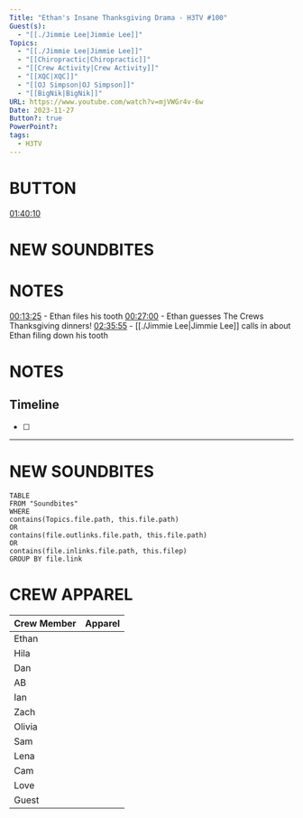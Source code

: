 ```yaml
---
Title: "Ethan's Insane Thanksgiving Drama - H3TV #100"
Guest(s):
  - "[[./Jimmie Lee|Jimmie Lee]]"
Topics:
  - "[[./Jimmie Lee|Jimmie Lee]]"
  - "[[Chiropractic|Chiropractic]]"
  - "[[Crew Activity|Crew Activity]]"
  - "[[XQC|XQC]]"
  - "[[OJ Simpson|OJ Simpson]]"
  - "[[BigNik|BigNik]]"
URL: https://www.youtube.com/watch?v=mjVWGr4v-6w
Date: 2023-11-27
Button?: true
PowerPoint?: 
tags:
  - H3TV
---
```


# BUTTON
[01:40:10](https://youtu.be/mjVWGr4v-6w?t=6011)
# NEW SOUNDBITES

# NOTES
[00:13:25](https://youtu.be/mjVWGr4v-6w?t=805) - Ethan files his tooth
[00:27:00](https://youtu.be/mjVWGr4v-6w?t=1625) - Ethan guesses The Crews Thanksgiving dinners!
[02:35:55](https://youtu.be/mjVWGr4v-6w?t=9355) - [[./Jimmie Lee|Jimmie Lee]] calls in about Ethan filing down his tooth

# NOTES

## Timeline
- [ ] 


___
# NEW SOUNDBITES
``` dataview
TABLE
FROM "Soundbites"
WHERE 
contains(Topics.file.path, this.file.path) 
OR 
contains(file.outlinks.file.path, this.file.path)
OR
contains(file.inlinks.file.path, this.filep)
GROUP BY file.link
```

# CREW APPAREL

| Crew Member | Apparel |
| ----------- | ------- |
| Ethan       |         |
| Hila        |         |
| Dan         |         |
| AB          |         |
| Ian         |         |
| Zach        |         |
| Olivia      |         |
| Sam         |         |
| Lena        |         |
| Cam         |         |
| Love        |         |
| Guest       |         |
